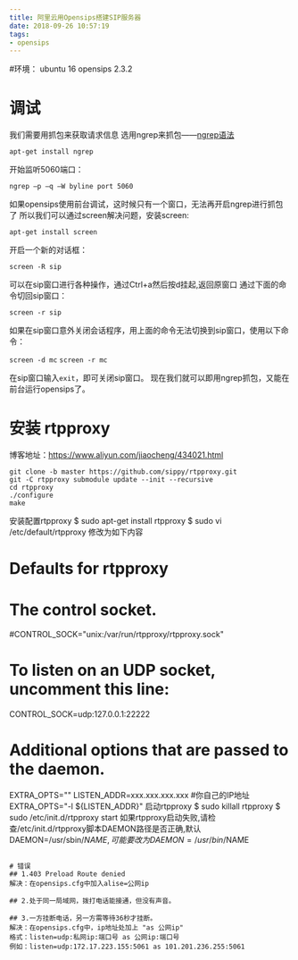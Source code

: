 ```yaml
---
title: 阿里云用Opensips搭建SIP服务器
date: 2018-09-26 10:57:19
tags:
- opensips
---
```

#环境：
ubuntu 16
opensips 2.3.2


# 调试
我们需要用抓包来获取请求信息
选用ngrep来抓包——[ngrep语法](http://man.linuxde.net/ngrep)

`apt-get install ngrep`

开始监听5060端口：

`ngrep –p –q –W byline port 5060`

如果opensips使用前台调试，这时候只有一个窗口，无法再开启ngrep进行抓包了
所以我们可以通过screen解决问题，安装screen:

`apt-get install screen`

开启一个新的对话框：

`screen -R sip`

可以在sip窗口进行各种操作，通过Ctrl+a然后按d挂起,返回原窗口
通过下面的命令切回sip窗口：

`screen -r sip`

如果在sip窗口意外关闭会话程序，用上面的命令无法切换到sip窗口，使用以下命令：

`screen -d mc`
`screen -r mc`

在sip窗口输入`exit`，即可关闭sip窗口。
现在我们就可以即用ngrep抓包，又能在前台运行opensips了。

# 安装 rtpproxy
博客地址：https://www.aliyun.com/jiaocheng/434021.html
```
git clone -b master https://github.com/sippy/rtpproxy.git
git -C rtpproxy submodule update --init --recursive
cd rtpproxy
./configure
make
```
安装配置rtpproxy 
$ sudo apt-get install rtpproxy 
$ sudo vi /etc/default/rtpproxy 
修改为如下内容


# Defaults for rtpproxy 
# The control socket. 
#CONTROL_SOCK="unix:/var/run/rtpproxy/rtpproxy.sock" 
# To listen on an UDP socket, uncomment this line: 
CONTROL_SOCK=udp:127.0.0.1:22222 
# Additional options that are passed to the daemon. 
EXTRA_OPTS="" 
LISTEN_ADDR=xxx.xxx.xxx.xxx #你自己的IP地址 
EXTRA_OPTS="-l ${LISTEN_ADDR}" 
启动rtpproxy 
$ sudo killall rtpproxy 
$ sudo /etc/init.d/rtpproxy start 
如果rtpproxy启动失败,请检查/etc/init.d/rtpproxy脚本DAEMON路径是否正确,默认DAEMON=/usr/sbin/$NAME,可能要改为DAEMON=/usr/bin/$NAME
````

# 错误
## 1.403 Preload Route denied
解决：在opensips.cfg中加入alise=公网ip

## 2.处于同一局域网，拨打电话能接通，但没有声音。

## 3.一方挂断电话，另一方需等待36秒才挂断。
解决：在opensips.cfg中，ip地址处加上 "as 公网ip"
格式：listen=udp:私网ip:端口号 as 公网ip:端口号
例如：listen=udp:172.17.223.155:5061 as 101.201.236.255:5061
